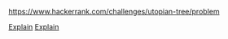 https://www.hackerrank.com/challenges/utopian-tree/problem

[Explain](https://www.hackerrank.com/challenges/utopian-tree/forum/comments/41984)
[Explain](https://www.hackerrank.com/challenges/utopian-tree/forum/comments/46180)
